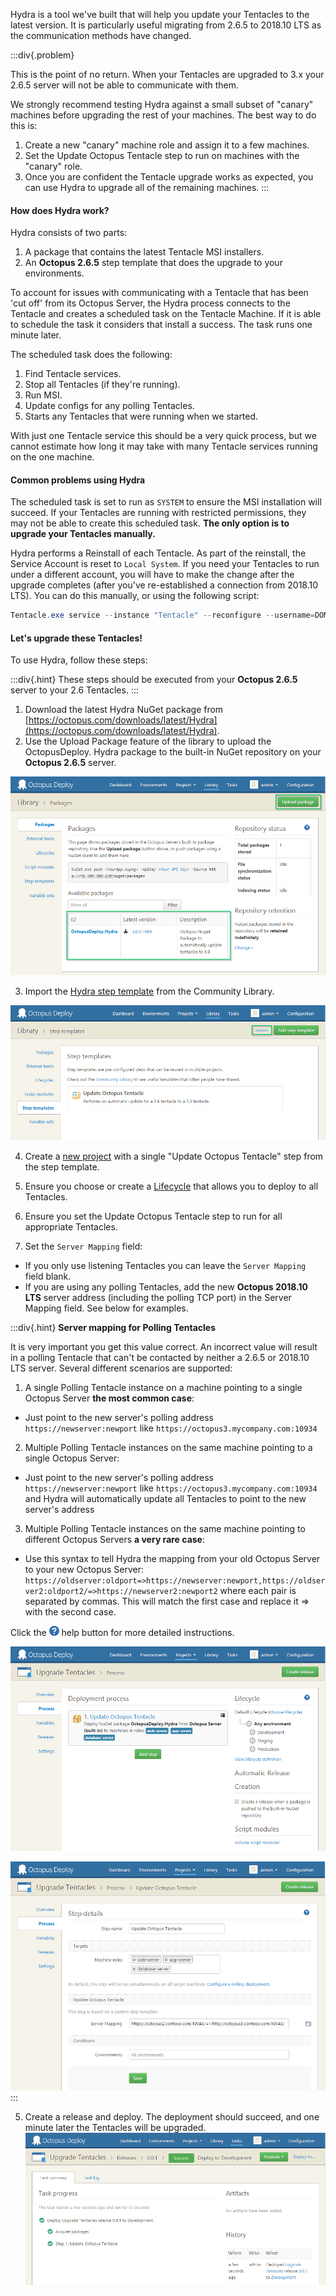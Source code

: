 Hydra is a tool we've built that will help you update your Tentacles to the latest version. It is particularly useful migrating from 2.6.5 to 2018.10 LTS as the communication methods have changed.

:::div{.problem}

This is the point of no return. When your Tentacles are upgraded to 3.x your 2.6.5 server will not be able to communicate with them.

We strongly recommend testing Hydra against a small subset of "canary" machines before upgrading the rest of your machines. The best way to do this is:

1. Create a new "canary" machine role and assign it to a few machines.
2. Set the Update Octopus Tentacle step to run on machines with the "canary" role.
3. Once you are confident the Tentacle upgrade works as expected, you can use Hydra to upgrade all of the remaining machines.
:::

#### How does Hydra work?

Hydra consists of two parts:

1. A package that contains the latest Tentacle MSI installers.
2. An **Octopus 2.6.5** step template that does the upgrade to your environments.

To account for issues with communicating with a Tentacle that has been 'cut off' from its Octopus Server, the Hydra process connects to the Tentacle and creates a scheduled task on the Tentacle Machine. If it is able to schedule the task it considers that install a success. The task runs one minute later.

The scheduled task does the following:

1. Find Tentacle services.
2. Stop all Tentacles (if they're running).
3. Run MSI.
4. Update configs for any polling Tentacles.
5. Starts any Tentacles that were running when we started.

With just one Tentacle service this should be a very quick process, but we cannot estimate how long it may take with many Tentacle services running on the one machine.

#### Common problems using Hydra

The scheduled task is set to run as `SYSTEM` to ensure the MSI installation will succeed. If your Tentacles are running with restricted permissions, they may not be able to create this scheduled task. **The only option is to upgrade your Tentacles manually.**

Hydra performs a Reinstall of each Tentacle. As part of the reinstall, the Service Account is reset to `Local System`. If you need your Tentacles to run under a different account, you will have to make the change after the upgrade completes (after you've re-established a connection from 2018.10 LTS). You can do this manually, or using the following script:

```powershell
Tentacle.exe service --instance "Tentacle" --reconfigure --username=DOMAIN\ACCOUNT --password=accountpassword --start --console
```
#### Let's upgrade these Tentacles!

To use Hydra, follow these steps:

:::div{.hint}
These steps should be executed from your **Octopus 2.6.5** server to your 2.6 Tentacles.
:::

1. Download the latest Hydra NuGet package from [https://octopus.com/downloads/latest/Hydra](https://octopus.com/downloads/latest/Hydra).
2. Use the Upload Package feature of the library to upload the OctopusDeploy. Hydra package to the built-in NuGet repository on your **Octopus 2.6.5** server.

![](/docs/administration/upgrading/legacy/upgrading-from-octopus-2.6.5-2018.10lts/images/3278019.png "width=500")

3. Import the [Hydra step template](http://library.octopus.com/step-templates/d4fb1945-f0a8-4de4-9045-8441e14057fa/actiontemplate-hydra-update-octopus-tentacle) from the Community Library.

![](/docs/administration/upgrading/legacy/upgrading-from-octopus-2.6.5-2018.10lts/images/3278018.png "width=500")

4. Create a [new project](/docs/projects) with a single "Update Octopus Tentacle" step from the step template.

 1. Ensure you choose or create a [Lifecycle](/docs/releases/lifecycles) that allows you to deploy to all Tentacles.
 2. Ensure you set the Update Octopus Tentacle step to run for all appropriate Tentacles.
 3. Set the `Server Mapping` field:

   - If you only use listening Tentacles you can leave the `Server Mapping` field blank.
   - If you are using any polling Tentacles, add the new **Octopus 2018.10 LTS** server address (including the polling TCP port) in the Server Mapping field. See below for examples.

:::div{.hint}
**Server mapping for Polling Tentacles**

It is very important you get this value correct. An incorrect value will result in a polling Tentacle that can't be contacted by neither a 2.6.5 or 2018.10 LTS server. Several different scenarios are supported:

1. A single Polling Tentacle instance on a machine pointing to a single Octopus Server **the most common case**:
  - Just point to the new server's polling address `https://newserver:newport` like `https://octopus3.mycompany.com:10934`
2. Multiple Polling Tentacle instances on the same machine pointing to a single Octopus Server:
  - Just point to the new server's polling address `https://newserver:newport` like `https://octopus3.mycompany.com:10934` and Hydra will automatically update all Tentacles to point to the new server's address
3. Multiple Polling Tentacle instances on the same machine pointing to different Octopus Servers **a very rare case**:
  - Use this syntax to tell Hydra the mapping from your old Octopus Server to your new Octopus Server: `https://oldserver:oldport=>https://newserver:newport,https://oldserver2:oldport2/=>https://newserver2:newport2` where each pair is separated by commas. This will match the first case and replace it => with the second case.

Click the ![](/docs/administration/upgrading/legacy/upgrading-from-octopus-2.6.5-2018.10lts/images/3278017.png "width=500") help button for more detailed instructions.

![](/docs/administration/upgrading/legacy/upgrading-from-octopus-2.6.5-2018.10lts/images/3278014.png "width=500")

![](/docs/administration/upgrading/legacy/upgrading-from-octopus-2.6.5-2018.10lts/images/3278015.png "width=500")
:::

5. Create a release and deploy. The deployment should succeed, and one minute later the Tentacles will be upgraded.
    ![](/docs/administration/upgrading/legacy/upgrading-from-octopus-2.6.5-2018.10lts/images/3278010.png "width=500")
